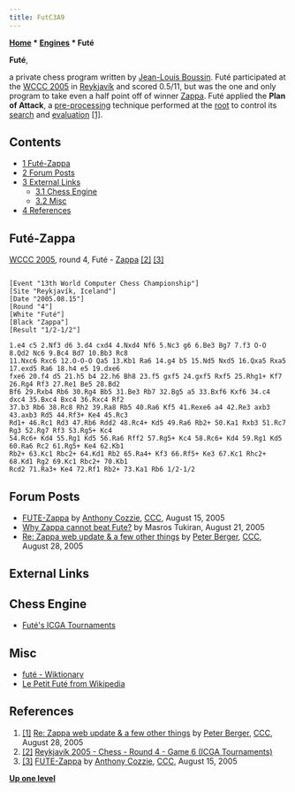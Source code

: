 ```yaml
---
title: FutC3A9
---
```

**[Home](Home "Home") * [Engines](Engines "Engines") * Futé**

**Futé**,

a private chess program written by [Jean-Louis Boussin](Jean-Louis_Boussin "Jean-Louis Boussin"). Futé participated at the [WCCC 2005](WCCC_2005 "WCCC 2005") in [Reykjavík](https://en.wikipedia.org/wiki/Reykjav%C3%ADk) and scored 0.5/11, but was the one and only program to take even a half point off of winner [Zappa](Zappa "Zappa").
Futé applied the **Plan of Attack**, a [pre-processing](Piece-Square_Tables#Preprocessing "Piece-Square Tables") technique performed at the [root](Root "Root") to control its [search](Search "Search") and [evaluation](Evaluation "Evaluation") <a id="cite-note-1" href="#cite-ref-1">[1]</a>.

## Contents

- [1 Futé-Zappa](#fut.c3.a9-zappa)
- [2 Forum Posts](#forum-posts)
- [3 External Links](#external-links)
  - [3.1 Chess Engine](#chess-engine)
  - [3.2 Misc](#misc)
- [4 References](#references)

## Futé-Zappa

[WCCC 2005](WCCC_2005 "WCCC 2005"), round 4, Futé - [Zappa](Zappa "Zappa") <a id="cite-note-2" href="#cite-ref-2">[2]</a>
<a id="cite-note-3" href="#cite-ref-3">[3]</a>

```

[Event "13th World Computer Chess Championship"]
[Site "Reykjavík, Iceland"]
[Date "2005.08.15"]
[Round "4"]
[White "Futé"]
[Black "Zappa"]
[Result "1/2-1/2"]

1.e4 c5 2.Nf3 d6 3.d4 cxd4 4.Nxd4 Nf6 5.Nc3 g6 6.Be3 Bg7 7.f3 O-O 8.Qd2 Nc6 9.Bc4 Bd7 10.Bb3 Rc8 
11.Nxc6 Rxc6 12.O-O-O Qa5 13.Kb1 Ra6 14.g4 b5 15.Nd5 Nxd5 16.Qxa5 Rxa5 17.exd5 Ra6 18.h4 e5 19.dxe6 
fxe6 20.f4 d5 21.h5 b4 22.h6 Bh8 23.f5 gxf5 24.gxf5 Rxf5 25.Rhg1+ Kf7 26.Rg4 Rf3 27.Re1 Be5 28.Bd2 
Bf6 29.Rxb4 Rb6 30.Rg4 Bb5 31.Be3 Rb7 32.Bg5 a5 33.Bxf6 Kxf6 34.c4 dxc4 35.Bxc4 Bxc4 36.Rxc4 Rf2 
37.b3 Rb6 38.Rc8 Rh2 39.Ra8 Rb5 40.Ra6 Kf5 41.Rexe6 a4 42.Re3 axb3 43.axb3 Rd5 44.Rf3+ Ke4 45.Rc3 
Rd1+ 46.Rc1 Rd3 47.Rb6 Rdd2 48.Rc4+ Kd5 49.Ra6 Rb2+ 50.Ka1 Rxb3 51.Rc7 Rg3 52.Rg7 Rf3 53.Rg5+ Kc4 
54.Rc6+ Kd4 55.Rg1 Kd5 56.Ra6 Rff2 57.Rg5+ Kc4 58.Rc6+ Kd4 59.Rg1 Kd5 60.Ra6 Rc2 61.Rg5+ Ke4 62.Kb1 
Rb2+ 63.Kc1 Rbc2+ 64.Kd1 Rb2 65.Ra4+ Kf3 66.Rf5+ Ke3 67.Kc1 Rhc2+ 68.Kd1 Rg2 69.Kc1 Rbc2+ 70.Kb1 
Rcd2 71.Ra3+ Ke4 72.Rf1 Rb2+ 73.Ka1 Rb6 1/2-1/2 

```

## Forum Posts

- [FUTE-Zappa](https://www.stmintz.com/ccc/index.php?id=442363) by [Anthony Cozzie](Anthony_Cozzie "Anthony Cozzie"), [CCC](CCC "CCC"), August 15, 2005
- [Why Zappa cannot beat Fute?](https://www.stmintz.com/ccc/index.php?id=443877) by Masros Tukiran, August 21, 2005
- [Re: Zappa web update & a few other things](https://www.stmintz.com/ccc/index.php?id=445901) by [Peter Berger](Peter_Berger "Peter Berger"), [CCC](CCC "CCC"), August 28, 2005

## External Links

## Chess Engine

- [Futé's ICGA Tournaments](https://www.game-ai-forum.org/icga-tournaments/program.php?id=107)

## Misc

- [futé - Wiktionary](https://en.wiktionary.org/wiki/fut%C3%A9)
- [Le Petit Futé from Wikipedia](https://en.wikipedia.org/wiki/Le_Petit_Fut%C3%A9)

## References

1. <a id="cite-ref-1" href="#cite-note-1">[1]</a> [Re: Zappa web update & a few other things](https://www.stmintz.com/ccc/index.php?id=445901) by [Peter Berger](Peter_Berger "Peter Berger"), [CCC](CCC "CCC"), August 28, 2005
1. <a id="cite-ref-2" href="#cite-note-2">[2]</a> [Reykjavík 2005 - Chess - Round 4 - Game 6 (ICGA Tournaments)](https://www.game-ai-forum.org/icga-tournaments/round.php?tournament=21&round=4&id=6)
1. <a id="cite-ref-3" href="#cite-note-3">[3]</a> [FUTE-Zappa](https://www.stmintz.com/ccc/index.php?id=442363) by [Anthony Cozzie](Anthony_Cozzie "Anthony Cozzie"), [CCC](CCC "CCC"), August 15, 2005

**[Up one level](Engines "Engines")**

